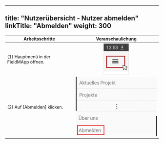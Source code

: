 
---
title: "Nutzerübersicht - Nutzer abmelden"
linkTitle: "Abmelden"
weight: 300
---

| Arbeitsschritte | Veranschaulichung |
| ------ | :-----: |
| (1) Hauptmenü in der FieldMApp öffnen. | ![](/screenshots/fig/FirstSteps/de/FirstSteps_1_3_3_img_01_de.jpg) |
| (2) Auf [Abmelden] klicken. | ![](/screenshots/fig/FirstSteps/de/FirstSteps_1_3_3_img_02_de.jpg) |
